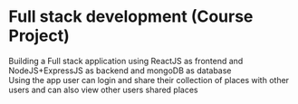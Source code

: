 # Full stack development (Course Project)
Building a Full stack application using ReactJS as frontend and NodeJS+ExpressJS as backend and mongoDB as database  
Using the app user can login and share their collection of places with other users and can also view other users shared places
